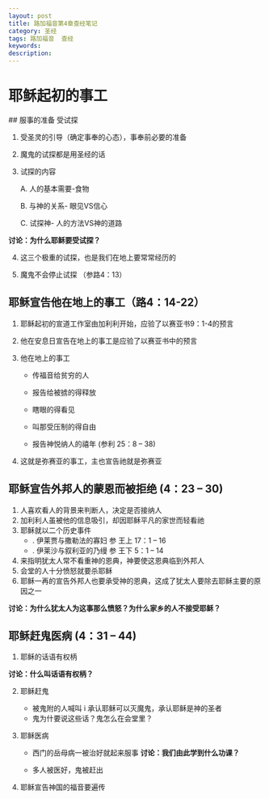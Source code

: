 ```yaml
---
layout: post
title: 路加福音第4章查经笔记
category: 圣经
tags: 路加福音  查经
keywords: 
description: 
---
```



 <h1>耶稣起初的事工</h1> 
## 服事的准备 受试探   

1. 受圣灵的引导（确定事奉的心态），事奉前必要的准备  

2. 魔鬼的试探都是用圣经的话  
 
3. 试探的内容   

    A. 人的基本需要-食物
   
    B. 与神的关系- 眼见VS信心
   
    C. 试探神- 人的方法VS神的道路

**讨论：为什么耶稣要受试探？**

4. 这三个极重的试探，也是我们在地上要常常经历的

5. 魔鬼不会停止试探 （参路4：13）

## 耶稣宣告他在地上的事工（路4：14-22）

1. 耶稣起初的宣道工作室由加利利开始，应验了以赛亚书9：1-4的预言

2. 他在安息日宣告在地上的事工是应验了以赛亚书中的预言

3. 他在地上的事工

    - 传福音给贫穷的人
   
    -  报告给被掳的得释放
   
    -  瞎眼的得看见
   
    -  叫那受压制的得自由
   
    - 报告神悦纳人的禧年 (参利 25：8 – 38)

4. 这就是弥赛亚的事工，主也宣告祂就是弥赛亚

## 耶稣宣告外邦人的蒙恩而被拒绝 (4：23 – 30) 

1. 人喜欢看人的背景来判断人，决定是否接纳人
2. 加利利人虽被他的信息吸引，却因耶稣平凡的家世而轻看祂
3. 耶稣就以二个历史事件
    - . 伊莱贾与撒勒法的寡妇 参 王上 17：1 – 16
    - . 伊莱沙与叙利亚的乃缦 参 王下 5：1 – 14
4. 来指明犹太人常不看重神的恩典，神要使这恩典临到外邦人
5. 会堂的人十分愤怒就要杀耶稣
6. 耶稣一再的宣告外邦人也要承受神的恩典，这成了犹太人要除去耶稣主要的原因之一

<strong>讨论：为什么犹太人为这事那么愤怒？为什么家乡的人不接受耶稣？</strong>

## 耶稣赶鬼医病 (4：31 – 44)

1.	耶稣的话语有权柄

<strong>讨论：什么叫话语有权柄？</strong>

2.	耶稣赶鬼
    - 	被鬼附的人喊叫
        i	承认耶稣可以灭魔鬼，承认耶稣是神的圣者
    - 	鬼为什要说这些话？鬼怎么在会堂里？

3.	耶稣医病

    - 	西门的岳母病一被治好就起来服事
<strong>讨论：我们由此学到什么功课？</strong>       

    - 	多人被医好，鬼被赶出

4.	耶稣宣告神国的福音要遍传

